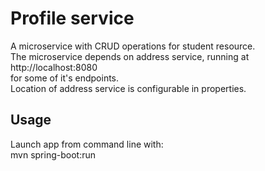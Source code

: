 # Profile service
A microservice with CRUD operations for student resource. <br>
The microservice depends on address service, running at http://localhost:8080 <br>
for some of it's endpoints. <br>
Location of address service is configurable in properties.

## Usage
Launch app from command line with: <br>
mvn spring-boot:run